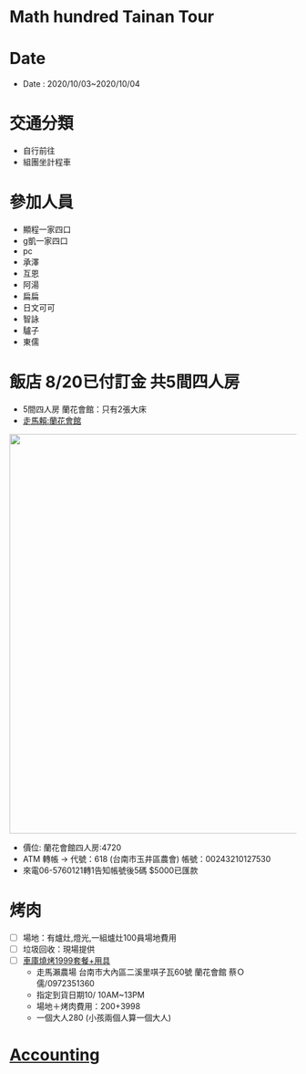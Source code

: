 Math hundred Tainan Tour
=====

# Date
- Date  : 2020/10/03~2020/10/04
# 交通分類
  - 自行前往
  - 組團坐計程車
# 參加人員
 - 顯程一家四口
 - g凱一家四口
 - pc
 - 承澤
 - 互恩
 - 阿湯
 - 扁扁
 - 日文可可
 - 智詠
 - 驢子
 - 東儒
      
# 飯店 8/20已付訂金 共5間四人房
-  5間四人房 蘭花會館：只有2張大床
- [走馬賴:蘭花會館](http://www.farm.com.tw/news_detail.php?id=140)
<img src="http://www.farm.com.tw/upload/1592281517_8515.jpg" width="700" height="700" />

- 價位: 蘭花會館四人房:4720
- ATM 轉帳 → 代號：618 (台南市玉井區農會) 帳號：00243210127530
- 來電06-5760121轉1告知帳號後5碼  $5000已匯款
# 烤肉
- [ ] 場地：有爐灶,燈光,一組爐灶100員場地費用
- [ ] 垃圾回收：現場提供
- [ ] [車庫燒烤1999套餐+用具](http://www.bbqgarage.com/1999-set-meal/)
  - 走馬瀨農場 台南市大內區二溪里唭子瓦60號 蘭花會館 蔡Ｏ儒/0972351360
  - 指定到貨日期10/ 10AM~13PM
  - 場地＋烤肉費用：$200+$3998
  - 一個大人280 (小孩兩個人算一個大人)
# [Accounting](https://docs.google.com/spreadsheets/d/1aMq3ZlpObGhQhiY9e7JQ0jRfJWe0vYn1UXmxu5E6hho/edit?usp=sharing)
